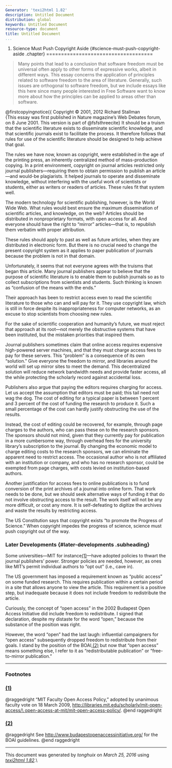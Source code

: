 ```yaml
---
Generator: 'texi2html 1.82'
description: Untitled Document
distribution: global
keywords: Untitled Document
resource-type: document
title: Untitled Document
...
```


1. Science Must Push Copyright Aside {#science-must-push-copyright-aside .chapter}
====================================

> Many points that lead to a conclusion that software freedom must be
> universal often apply to other forms of expressive works, albeit in
> different ways. This essay concerns the application of principles
> related to software freedom to the area of literature. Generally, such
> issues are orthogonal to software freedom, but we include essays like
> this here since many people interested in Free Software want to know
> more about how the principles can be applied to areas other than
> software.

@firstcopyingnotice{{ Copyright © 2001, 2012 Richard Stallman\
 {This essay was first published in Nature magazine’s Web Debates forum,
on 8 June 2001. This version is part of @fsfsthreecite} It should be a
truism that the scientific literature exists to disseminate scientific
knowledge, and that scientific journals exist to facilitate the process.
It therefore follows that rules for use of the scientific literature
should be designed to help achieve that goal.

The rules we have now, known as copyright, were established in the age
of the printing press, an inherently centralized method of
mass-production copying. In a print environment, copyright on journal
articles restricted only journal publishers—requiring them to obtain
permission to publish an article—and would-be plagiarists. It helped
journals to operate and disseminate knowledge, without interfering with
the useful work of scientists or students, either as writers or readers
of articles. These rules fit that system well.

The modern technology for scientific publishing, however, is the World
Wide Web. What rules would best ensure the maximum dissemination of
scientific articles, and knowledge, on the web? Articles should be
distributed in nonproprietary formats, with open access for all. And
everyone should have the right to “mirror” articles—that is, to
republish them verbatim with proper attribution.

These rules should apply to past as well as future articles, when they
are distributed in electronic form. But there is no crucial need to
change the present copyright system as it applies to paper publication
of journals because the problem is not in that domain.

Unfortunately, it seems that not everyone agrees with the truisms that
began this article. Many journal publishers appear to believe that the
purpose of scientific literature is to enable them to publish journals
so as to collect subscriptions from scientists and students. Such
thinking is known as “confusion of the means with the ends.”

Their approach has been to restrict access even to read the scientific
literature to those who can and will pay for it. They use copyright law,
which is still in force despite its inappropriateness for computer
networks, as an excuse to stop scientists from choosing new rules.

For the sake of scientific cooperation and humanity’s future, we must
reject that approach at its root—not merely the obstructive systems that
have been instituted, but the mistaken priorities that inspired them.

Journal publishers sometimes claim that online access requires expensive
high-powered server machines, and that they must charge access fees to
pay for these servers. This “problem” is a consequence of its own
“solution.” Give everyone the freedom to mirror, and libraries around
the world will set up mirror sites to meet the demand. This
decentralized solution will reduce network bandwidth needs and provide
faster access, all the while protecting the scholarly record against
accidental loss.

Publishers also argue that paying the editors requires charging for
access. Let us accept the assumption that editors must be paid; this
tail need not wag the dog. The cost of editing for a typical paper is
between 1 percent and 3 percent of the cost of funding the research to
produce it. Such a small percentage of the cost can hardly justify
obstructing the use of the results.

Instead, the cost of editing could be recovered, for example, through
page charges to the authors, who can pass these on to the research
sponsors. The sponsors should not mind, given that they currently pay
for publication in a more cumbersome way, through overhead fees for the
university library’s subscription to the journal. By changing the
economic model to charge editing costs to the research sponsors, we can
eliminate the apparent need to restrict access. The occasional author
who is not affiliated with an institution or company, and who has no
research sponsor, could be exempted from page charges, with costs levied
on institution-based authors.

Another justification for access fees to online publications is to fund
conversion of the print archives of a journal into online form. That
work needs to be done, but we should seek alternative ways of funding it
that do not involve obstructing access to the result. The work itself
will not be any more difficult, or cost any more. It is self-defeating
to digitize the archives and waste the results by restricting access.

The US Constitution says that copyright exists “to promote the Progress
of Science.” When copyright impedes the progress of science, science
must push copyright out of the way.

### Later Developments {#later-developments .subheading}

Some universities—MIT for instance[(1)](#FOOT1)—have adopted policies to
thwart the journal publishers’ power. Stronger policies are needed,
however, as ones like MIT’s permit individual authors to “opt out”
(i.e., cave in).

The US government has imposed a requirement known as “public access” on
some funded research. This requires publication within a certain period
in a site that allows anyone to view the article. This requirement is a
positive step, but inadequate because it does not include freedom to
redistribute the article.

Curiously, the concept of “open access” in the 2002 Budapest Open Access
Initiative did include freedom to redistribute. I signed that
declaration, despite my distaste for the word “open,” because the
substance of the position was right.

However, the word “open” had the last laugh: influential campaigners for
“open access” subsequently dropped freedom to redistribute from their
goals. I stand by the position of the BOAI,[(2)](#FOOT2) but now that
“open access” means something else, I refer to it as “redistributable
publication” or “free-to-mirror publication.”

<div class="footnote">

------------------------------------------------------------------------

### Footnotes

### [(1)](#DOCF1)

@raggedright “MIT Faculty Open Access Policy,” adopted by unanimous
faculty vote on 18 March 2009,
[http://libraries.mit.edu/scholarly/mit-open-access/\
open-access-at-mit/mit-open-access-policy/](http://libraries.mit.edu/scholarly/mit-open-access/%3Cbr%3Eopen-access-at-mit/mit-open-access-policy/).
@end raggedright

### [(2)](#DOCF2)

@raggedright See <http://www.budapestopenaccessinitiative.org/> for the
BOAI guidelines. @end raggedright

</div>

------------------------------------------------------------------------

This document was generated by *tonghuix* on *March 25, 2016* using
[*texi2html 1.82*](http://www.nongnu.org/texi2html/).\

